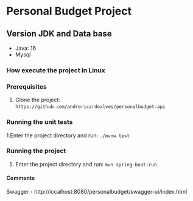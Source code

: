 #  Personal Budget Project

## Version JDK and Data base

- Java: 16
- Mysql

### How execute the project in Linux
### Prerequisites

1. Clone the project:
   ```https://github.com/andrericardoalves/personalbudget-api```

### Running the unit tests
1.Enter the project directory and run:
```./mvnw test```

### Running the project
1. Enter the project directory and run:
```mvn spring-boot:run```

#### Comments
Swagger - http://localhost:8080/personalbudget/swagger-ui/index.html